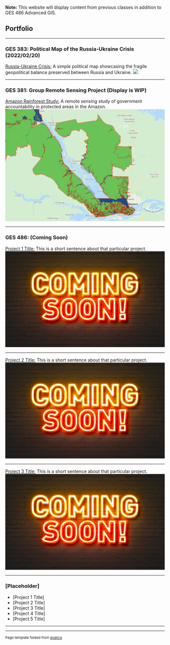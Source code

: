 **Note:** This website will display content from previous classes in addition to GES 486 Advanced GIS.

## Portfolio

---

### GES 383: Political Map of the Russia-Ukraine Crisis (2022/02/20)

[Russia-Ukraine Crisis:](/Project383/index)
A simple political map showcasing the fragile geopolitical balance preserved between Russia and Ukraine.
[<img src="Project383/ukrainerussiaMAP.svg?raw=true"/>](/Project383/index)

---

### GES 381: Group Remote Sensing Project (Display is WIP)

[Amazon Rainforest Study:](/Project381/index)
A remote sensing study of government accountability in protected areas in the Amazon. 
[<img src="Project381/Screen Shot 2022-02-14 at 11.14.42 PM.png?raw=true"/>](/Project381/index)

---

### GES 486: (Coming Soon)

[Project 1 Title:](/Project486.1/index)
This is a short sentence about that particular project.
[<img src="images/AdobeStock_139559217.jpeg?raw=true"/>](/Project486.1/index)

---
[Project 2 Title:](/Project486.2/index)
This is a short sentence about that particular project.
[<img src="images/AdobeStock_139559217.jpeg?raw=true"/>](/Project486.2/index)

---
[Project 3 Title:](/Project486.3/index)
This is a short sentence about that particular project.
[<img src="images/AdobeStock_139559217.jpeg?raw=true"/>](/Project486.3/index)

---
### [Placeholder]

- [Project 1 Title]
- [Project 2 Title]
- [Project 3 Title]
- [Project 4 Title]
- [Project 5 Title]

---




---
<p style="font-size:11px">Page template forked from <a href="https://github.com/evanca/quick-portfolio">evanca</a></p>
<!-- Remove above link if you don't want to attibute -->
